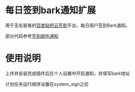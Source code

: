 # 每日签到bark通知扩展
用于无名智者的[百度贴吧云签到](https://github.com/MoeNetwork/Tieba-Cloud-Sign)平台。每日用户签到Bark通知。

部分代码参考[签到邮件通知](https://github.com/chajianku/haotian_signtz)

# 使用说明
上传并安装完成插件后在个人设置中开启通知，并填写bark地址

计划任务运行顺序设置在system_sign之后 
